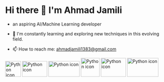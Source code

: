 # Hi there 👋 I'm Ahmad Jamili 

- an aspiring AI/Machine Learning developer
  
- 🌱 I'm constantly learning and exploring new techniques in this evolving field.

- 📫 How to reach me: ahmadjamili1383@gmail.com


<img src="https://s3.dualstack.us-east-2.amazonaws.com/pythondotorg-assets/media/community/logos/python-logo-only.png" width="50" height="50" alt="Python icon">  <img src="https://upload.wikimedia.org/wikipedia/commons/thumb/0/05/Scikit_learn_logo_small.svg/180px-Scikit_learn_logo_small.svg.png" width="80" height="50" alt="Python icon">    <img src="https://www.jumpingrivers.com/blog/customising-matplotlib/matplot_title_logo.png" width="100" height="50" alt="Python icon">    <img src="https://upload.wikimedia.org/wikipedia/commons/thumb/2/2d/Tensorflow_logo.svg/173px-Tensorflow_logo.svg.png" width="60" height="60" alt="Python icon">    <img src="https://upload.wikimedia.org/wikipedia/commons/thumb/3/31/NumPy_logo_2020.svg/1280px-NumPy_logo_2020.svg.png" width="80" height="60" alt="Python icon">    <img src="https://upload.wikimedia.org/wikipedia/commons/e/ed/Pandas_logo.svg" width="100" height="60" alt="Python icon">


